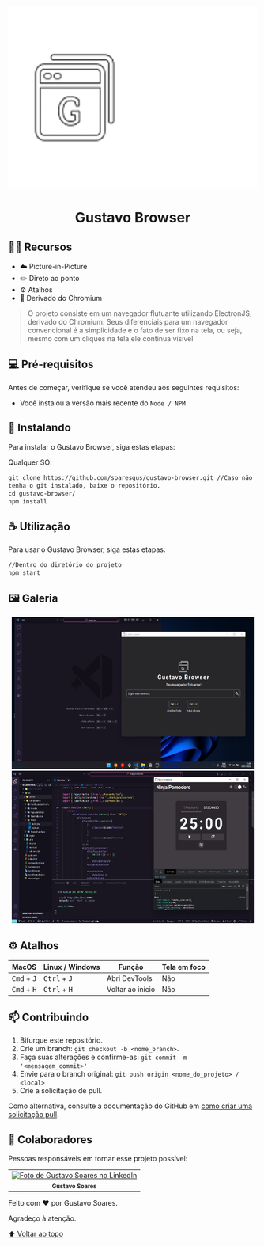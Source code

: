 <p align="center">
<img src="./assets/logo-md.png" width=568 height=368 alt="Logo grande">
</p>

<h1 align="center">Gustavo Browser</h1>

## 👨‍🚀 Recursos

* ☁️  Picture-in-Picture
* ✏️  Direto ao ponto
* ⚙️  Atalhos
* 🔵  Derivado do Chromium

> O projeto consiste em um navegador flutuante utilizando ElectronJS, derivado do Chromium. Seus diferenciais para um navegador convencional é a simplicidade e o fato de ser fixo na tela, ou seja, mesmo com um cliques na tela ele continua visível

## 💻 Pré-requisitos

Antes de começar, verifique se você atendeu aos seguintes requisitos:
* Você instalou a versão mais recente do `Node / NPM`

## 🚀 Instalando

Para instalar o Gustavo Browser, siga estas etapas:

Qualquer SO:
```
git clone https://github.com/soaresgus/gustavo-browser.git //Caso não tenha o git instalado, baixe o repositório.
cd gustavo-browser/
npm install
```

## ☕ Utilização

Para usar o Gustavo Browser, siga estas etapas:

```
//Dentro do diretório do projeto
npm start
```

## 🖼️ Galeria

<p align="center">
  <img src="./assets/readme/print-1.png" width=490 height=308 alt="Imagem de desktop usando aplicação">
  <img src="./assets/readme/print-2.png" width=490 height=308 alt="Imagem de desktop usando aplicação">
</p>

## ⚙️ Atalhos 
<table>
  <thead>
    <tr>
      <th>MacOS</th>
      <th>Linux / Windows</th>
      <th>Função</th>
      <th>Tela em foco</th>
    </tr>
  </thead>
  <tbody>
    <tr>
      <td><kbd>Cmd</kbd> + <kbd>J</kbd></td>
      <td><kbd>Ctrl</kbd> + <kbd>J</kbd></td>
      <td>Abri DevTools</td>
      <td>Não</td>
    </tr>
    <tr>
      <td><kbd>Cmd</kbd> + <kbd>H</kbd></td>
      <td><kbd>Ctrl</kbd> + <kbd>H</kbd></td>
      <td>Voltar ao início</td>
      <td>Não</td>
    </tr>
  </tbody>
</table>

## 📫 Contribuindo

1. Bifurque este repositório.
2. Crie um branch: `git checkout -b <nome_branch>`.
3. Faça suas alterações e confirme-as: `git commit -m '<mensagem_commit>'`
4. Envie para o branch original: `git push origin <nome_do_projeto> / <local>`
5. Crie a solicitação de pull.

Como alternativa, consulte a documentação do GitHub em [como criar uma solicitação pull](https://help.github.com/en/github/collaborating-with-issues-and-pull-requests/creating-a-pull-request).

## 🤝 Colaboradores

Pessoas responsáveis em tornar esse projeto possível:

<table>
  <tr>
    <td align="center">
      <a href="#">
        <img src="https://github.com/soaresgus.png" width="100px;" alt="Foto de Gustavo Soares no LinkedIn"/><br>
        <sub>
          <b>Gustavo Soares</b>
        </sub>
      </a>
    </td>
  </tr>
</table>

<p>Feito com ❤️ por Gustavo Soares.</p>
<p>Agradeço à atenção.</p>

[⬆ Voltar ao topo](#gustavo-browser)<br>
